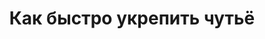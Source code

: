 ---
title: "Как быстро укрепить чутьё"
slug: kak-bystro-ukrepit-chutyo
layout: webinar-video
datetext: "среда, 23 марта"
timetext: 20:00 мск
video: "https://www.youtube.com/embed/Hk7RnpOxgeg?rel=0&autoplay=1"

---